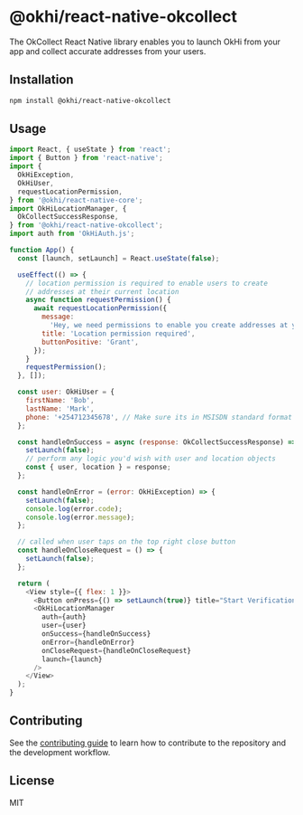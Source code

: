 # @okhi/react-native-okcollect

The OkCollect React Native library enables you to launch OkHi from your app and collect accurate addresses from your users.

## Installation

```sh
npm install @okhi/react-native-okcollect
```

## Usage

```js
import React, { useState } from 'react';
import { Button } from 'react-native';
import {
  OkHiException,
  OkHiUser,
  requestLocationPermission,
} from '@okhi/react-native-core';
import OkHiLocationManager, {
  OkCollectSuccessResponse,
} from '@okhi/react-native-okcollect';
import auth from 'OkHiAuth.js';

function App() {
  const [launch, setLaunch] = React.useState(false);

  useEffect(() => {
    // location permission is required to enable users to create
    // addresses at their current location
    async function requestPermission() {
      await requestLocationPermission({
        message:
          'Hey, we need permissions to enable you create addresses at your current location',
        title: 'Location permission required',
        buttonPositive: 'Grant',
      });
    }
    requestPermission();
  }, []);

  const user: OkHiUser = {
    firstName: 'Bob',
    lastName: 'Mark',
    phone: '+254712345678', // Make sure its in MSISDN standard format
  };

  const handleOnSuccess = async (response: OkCollectSuccessResponse) => {
    setLaunch(false);
    // perform any logic you'd wish with user and location objects
    const { user, location } = response;
  };

  const handleOnError = (error: OkHiException) => {
    setLaunch(false);
    console.log(error.code);
    console.log(error.message);
  };

  // called when user taps on the top right close button
  const handleOnCloseRequest = () => {
    setLaunch(false);
  };

  return (
    <View style={{ flex: 1 }}>
      <Button onPress={() => setLaunch(true)} title="Start Verification" />
      <OkHiLocationManager
        auth={auth}
        user={user}
        onSuccess={handleOnSuccess}
        onError={handleOnError}
        onCloseRequest={handleOnCloseRequest}
        launch={launch}
      />
    </View>
  );
}
```

## Contributing

See the [contributing guide](CONTRIBUTING.md) to learn how to contribute to the repository and the development workflow.

## License

MIT
